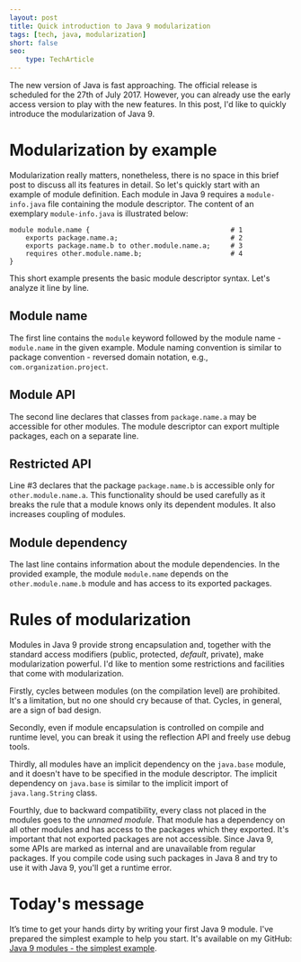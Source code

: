 ```yaml
---
layout: post
title: Quick introduction to Java 9 modularization
tags: [tech, java, modularization]
short: false
seo:
    type: TechArticle
---
```


The new version of Java is fast approaching.
The official release is scheduled for the 27th of July 2017.
However, you can already use the early access version to play with the new features.
In this post, I'd like to quickly introduce the modularization of Java 9.

# Modularization by example

Modularization really matters, nonetheless, there is no space in this brief post to discuss all its features in detail.
So let's quickly start with an example of module definition.
Each module in Java 9 requires a `module-info.java` file containing the module descriptor.
The content of an exemplary `module-info.java` is illustrated below:

```
module module.name {                                   # 1
    exports package.name.a;                            # 2
    exports package.name.b to other.module.name.a;     # 3
    requires other.module.name.b;                      # 4
}
```

This short example presents the basic module descriptor syntax.
Let's analyze it line by line.

## Module name
The first line contains the `module` keyword followed by the module name - `module.name` in the given example.
Module naming convention is similar to package convention - reversed domain notation, e.g., `com.organization.project`.

## Module API
The second line declares that classes from `package.name.a` may be accessible for other modules.
The module descriptor can export multiple packages, each on a separate line.

## Restricted API
Line #3 declares that the package `package.name.b` is accessible only for `other.module.name.a`.
This functionality should be used carefully as it breaks the rule that a module knows only its dependent modules.
It also increases coupling of modules.

## Module dependency
The last line contains information about the module dependencies.
In the provided example, the module `module.name` depends on the `other.module.name.b` module and has access to its exported packages.

# Rules of modularization
Modules in Java 9 provide strong encapsulation and, together with the standard access modifiers (public, protected, *default*, private), make modularization powerful.
I'd like to mention some restrictions and facilities that come with modularization.

Firstly, cycles between modules (on the compilation level) are prohibited.
It's a limitation, but no one should cry because of that.
Cycles, in general, are a sign of bad design.

Secondly, even if module encapsulation is controlled on compile and runtime level, you can break it using the reflection API and freely use debug tools.

Thirdly, all modules have an implicit dependency on the `java.base` module, and it doesn't have to be specified in the module descriptor.
The implicit dependency on `java.base` is similar to the implicit import of `java.lang.String` class.

Fourthly, due to backward compatibility, every class not placed in the modules goes to the *unnamed module*.
That module has a dependency on all other modules and has access to the packages which they exported.
It's important that not exported packages are not accessible.
Since Java 9, some APIs are marked as internal and are unavailable from regular packages.
If you compile code using such packages in Java 8 and try to use it with Java 9, you'll get a runtime error.

# Today's message
It’s time to get your hands dirty by writing your first Java 9 module.
I've prepared the simplest example to help you start.
It's available on my GitHub: [Java 9 modules - the simplest example](https://github.com/tfij/Java-9-modules---the-simplest-example).
